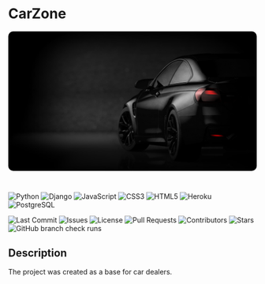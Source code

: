 # CarZone

<img src="./carzone/static/img/car-6.jpg" style="border-radius: 10px;">

#

![Python](https://img.shields.io/badge/Python-3776AB?style=plastic&logo=python&logoColor=black)
![Django](https://img.shields.io/badge/Django-092E20?style=plastic&logo=django&logoColor=black)
![JavaScript](https://img.shields.io/badge/JavaScript-F7DF1E?style=plastic&logo=javascript&logoColor=black)
![CSS3](https://img.shields.io/badge/CSS3-1572B6?style=plastic&logo=css3&logoColor=black)
![HTML5](https://img.shields.io/badge/HTML5-E34F26?style=plastic&logo=html5&logoColor=black)
![Heroku](https://img.shields.io/badge/Heroku-430098?style=plastic&logo=heroku&logoColor=black)
![PostgreSQL](https://img.shields.io/badge/PostgreSQL-336791?style=plastic&logo=postgresql&logoColor=black)

![Last Commit](https://img.shields.io/github/last-commit/Nazar-Pichak/carzone?style=plastic&color=black)
![Issues](https://img.shields.io/github/issues/Nazar-Pichak/carzone?style=plastic&color=black)
![License](https://img.shields.io/github/license/Nazar-Pichak/carzone?style=plastic&color=black)
![Pull Requests](https://img.shields.io/github/issues-pr/Nazar-Pichak/carzone?style=plastic&color)
![Contributors](https://img.shields.io/github/contributors/Nazar-Pichak/carzone?style=plastic&color=black)
![Stars](https://img.shields.io/github/stars/Nazar-Pichak/carzone?style=plastic&color=black)
![GitHub branch check runs](https://img.shields.io/github/check-runs/Nazar-Pichak/carzone/main?style=plastic&color)


## Description

The project was created as a base for car dealers.

